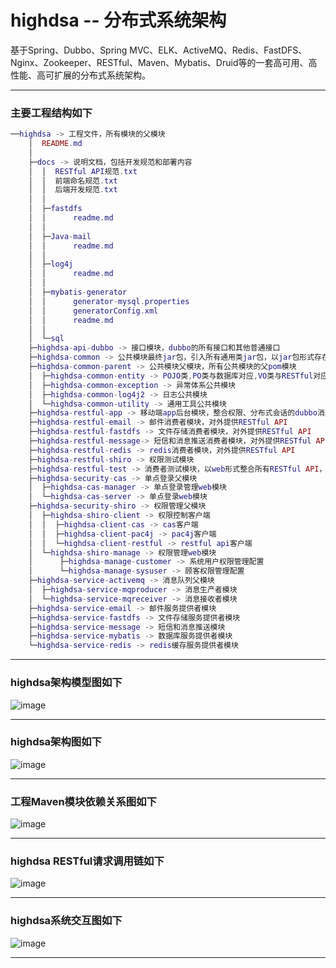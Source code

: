 # **highdsa** -- 分布式系统架构
基于Spring、Dubbo、Spring MVC、ELK、ActiveMQ、Redis、FastDFS、Nginx、Zookeeper、RESTful、Maven、Mybatis、Druid等的一套高可用、高性能、高可扩展的分布式系统架构。

***
 
### 主要工程结构如下

``` lua
──highdsa -> 工程文件，所有模块的父模块
    │  README.md
    │ 
    ├─docs -> 说明文档，包括开发规范和部署内容
    │  │  RESTful API规范.txt
    │  │  前端命名规范.txt
    │  │  后端开发规范.txt
    │  │  
    │  ├─fastdfs
    │  │      readme.md
    │  │      
    │  ├─Java-mail
    │  │      readme.md
    │  │      
    │  ├─log4j
    │  │      readme.md
    │  │      
    │  ├─mybatis-generator
    │  │      generator-mysql.properties
    │  │      generatorConfig.xml
    │  │      readme.md
    │  │      
    │  └─sql
    ├─highdsa-api-dubbo -> 接口模块，dubbo的所有接口和其他普通接口 
    ├─highdsa-common -> 公共模块最终jar包，引入所有通用类jar包，以jar包形式存在
    ├─highdsa-common-parent -> 公共模块父模块，所有公共模块的父pom模块 
    │  ├─highdsa-common-entity -> POJO类,PO类与数据库对应,VO类与RESTful对应
    │  ├─highdsa-common-exception -> 异常体系公共模块 
    │  ├─highdsa-common-log4j2 -> 日志公共模块
    │  └─highdsa-common-utility -> 通用工具公共模块
    ├─highdsa-restful-app -> 移动端app后台模块，整合权限、分布式会话的dubbo消费者
    ├─highdsa-restful-email -> 邮件消费者模块，对外提供RESTful API 
    ├─highdsa-restful-fastdfs -> 文件存储消费者模块，对外提供RESTful API
    ├─highdsa-restful-message-> 短信和消息推送消费者模块，对外提供RESTful API
    ├─highdsa-restful-redis -> redis消费者模块，对外提供RESTful API
    ├─highdsa-restful-shiro -> 权限测试模块
    ├─highdsa-restful-test -> 消费者测试模块，以web形式整合所有RESTful API，方便测试
    ├─highdsa-security-cas -> 单点登录父模块
    │  ├─highdsa-cas-manager -> 单点登录管理web模块
    │  └─highdsa-cas-server -> 单点登录web模块
    ├─highdsa-security-shiro -> 权限管理父模块
    │  ├─highdsa-shiro-client -> 权限控制客户端
    │  │  ├─highdsa-client-cas -> cas客户端
    │  │  ├─highdsa-client-pac4j -> pac4j客户端
    │  │  └─highdsa-client-restful -> restful api客户端
    │  └─highdsa-shiro-manage -> 权限管理web模块
    │      ├─highdsa-manage-customer -> 系统用户权限管理配置
    │      └─highdsa-manage-sysuser -> 顾客权限管理配置
    ├─highdsa-service-activemq -> 消息队列父模块
    │  ├─highdsa-service-mqproducer -> 消息生产者模块
    │  └─highdsa-service-mqreceiver -> 消息接收者模块
    ├─highdsa-service-email -> 邮件服务提供者模块
    ├─highdsa-service-fastdfs -> 文件存储服务提供者模块
    ├─highdsa-service-message -> 短信和消息推送模块
    ├─highdsa-service-mybatis -> 数据库服务提供者模块
    └─highdsa-service-redis -> redis缓存服务提供者模块
```

***

### highdsa架构模型图如下
 
 ![image](https://github.com/CrazyHusen/highdsa/blob/master/docs/%E6%9E%B6%E6%9E%84%E6%A8%A1%E5%9E%8B%E5%9B%BE/%E7%B3%BB%E7%BB%9F%E6%9E%B6%E6%9E%84%E7%B2%BE%E7%AE%80%E5%9B%BE.jpg)

***

### highdsa架构图如下
 
 ![image](https://github.com/CrazyHusen/highdsa/blob/master/docs/%E6%9E%B6%E6%9E%84%E6%A8%A1%E5%9E%8B%E5%9B%BE/%E7%B3%BB%E7%BB%9F%E6%9E%B6%E6%9E%84%E5%9B%BE.jpg)
 
 ***
 
 ### 工程Maven模块依赖关系图如下
 
 ![image](https://github.com/CrazyHusen/highdsa/blob/master/docs/%E6%9E%B6%E6%9E%84%E6%A8%A1%E5%9E%8B%E5%9B%BE/Maven%E6%A8%A1%E5%9D%97%E4%BE%9D%E8%B5%96%E5%9B%BE.jpg)
 
 ***
 
 ### highdsa RESTful请求调用链如下
 
 ![image](https://github.com/CrazyHusen/highdsa/blob/master/docs/%E6%9E%B6%E6%9E%84%E6%A8%A1%E5%9E%8B%E5%9B%BE/%E8%AF%B7%E6%B1%82%E8%B0%83%E7%94%A8%E9%93%BE.jpg)
 
 ***
 
 ### highdsa系统交互图如下
 
 ![image](https://github.com/CrazyHusen/highdsa/blob/master/docs/%E6%9E%B6%E6%9E%84%E6%A8%A1%E5%9E%8B%E5%9B%BE/%E7%B3%BB%E7%BB%9F%E4%BA%A4%E4%BA%92%E5%9B%BE.jpg)

***
